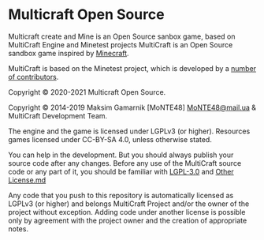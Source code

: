 Multicraft Open Source
===================

Multicraft create and Mine is an Open Source sanbox game, based on MultiCraft Engine and Minetest projects
MultiCraft is an Open Source sandbox game inspired by [Minecraft](https://minecraft.net/).

MultiCraft is based on the Minetest project, which is developed by a [number of contributors](https://github.com/minetest/minetest/graphs/contributors).

Copyright © 2020-2021 Multicraft Open Source.

Copyright © 2014-2019 Maksim Gamarnik [MoNTE48] <MoNTE48@mail.ua> & MultiCraft Development Team.

The engine and the game is licensed under LGPLv3 (or higher). Resources games licensed under CC-BY-SA 4.0, unless otherwise stated.

You can help in the development. But you should always publish your source code after any changes.
Before any use of the MultiCraft source code or any part of it, you should be familiar with [LGPL-3.0](doc/LGPL-3.0.md) and [Other License.md](doc/Other%20License.md)

Any code that you push to this repository is automatically licensed as LGPLv3 (or higher) and belongs MultiCraft Project and/or the owner of the project without exception.
Adding code under another license is possible only by agreement with the project owner and the creation of appropriate notes.
